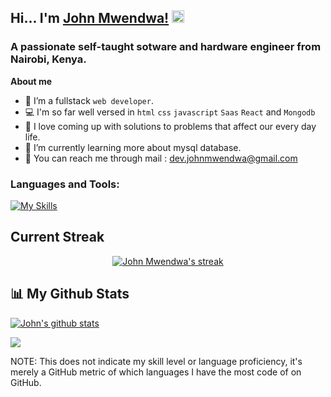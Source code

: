 ## Hi... I'm [John Mwendwa!](https://johnmwendwa)  <img src="https://raw.githubusercontent.com/MartinHeinz/MartinHeinz/master/wave.gif" width="20px"> 

### A passionate self-taught sotware and hardware engineer from Nairobi, Kenya.

**About me**

- 👯 I’m a fullstack `web developer`.
- 💻 I'm so far well versed in `html` `css` `javascript` `Saas` `React` and `Mongodb`
- 💉 I love coming up with solutions to problems that affect our every day life.
- 🔭 I’m currently learning more about mysql database.
- 📧 You can reach me through mail : dev.johnmwendwa@gmail.com

### **Languages and Tools:**  
[![My Skills](https://skills.thijs.gg/icons?i=html,css,js,nodejs,mongodb,react,expressjs,vscode,md,git,github)](https://skills.thijs.gg)

## **Current Streak**
<p align="center">
    <a href="https://github.com/johnmwendwa/github-readme-streak-stats">
        <img title="🔥 Get streak stats for your profile at git.io/streak-stats" alt="John Mwendwa's streak" src="https://github-readme-streak-stats.herokuapp.com/?user=johnmwendwa&theme=highcontrast&hide_border=true&stroke=0000&background=060A0CD0"/>
    </a>
</p>
  
## 📊 My Github Stats
 <p>
<a href="https://github.com/johnmwendwa">
 <img align="center" src="https://github-readme-stats.vercel.app/api?username=johnmwendwa&show_icons=true&theme=codeSTACKr&line_height=27" alt="John's github stats"/>
</a>
</p>
<p>
<a href="https://github.com/johnmwendwa">
  <img align="center" src="https://github-readme-stats.vercel.app/api/top-langs/?username=johnmwendwa&theme=codeSTACKr&hide_langs_below=1" />
</a>
</p>
<p>NOTE: This does not indicate my skill level or language proficiency, it's merely a GitHub metric of which languages I have the most code of on GitHub.</p>


